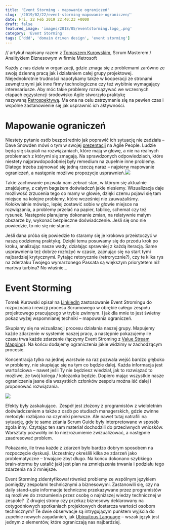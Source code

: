 ```yaml
---
title: 'Event Storming - mapowanie ograniczeń'
slug: '/2019/02/22/event-storming-mapowanie-ograniczen/'
date: Fri, 22 Feb 2019 22:40:23 +0000
draft: false
featured_image: 'images/2018/05/eventstorming.logo_.png'
category: 'Event Storming'
tags: ['ddd', 'domain driven design', 'event storming']
---
```


// artykuł napisany razem z [Tomaszem Kurowskim](https://www.linkedin.com/in/tomasz-kurowski/), Scrum Masterem / Analitykiem Biznesowym w firmie Metrosoft

Każdy z nas działa w organizacji, gdzie zmaga się z problemami zarówno ze swoją dzienną pracą jak i działaniem całej grupy projektowej. Niejednokrotnie trudności napotykamy także w kooperacji ze stronami zewnętrznymi jak inne firmy technologiczne czy też wybitnie wymagający interesariusze. Aby móc takie problemy rozwiązywać we wczesnych etapach egzystencji środowisko Agile stworzyło praktykę nazywaną [Retrospektywą](http://www.scrumdo.pl/2014/12/efektywna-retrospektywa-sprintu.html). Ma ona na celu zatrzymanie się na pewien czas i wspólne zastanowienie się jak usprawnić ich aktywności.

Mapowanie ograniczeń
====================

Niestety pytanie osób bezpośrednio jak poprawić ich sytuację nie zadziała – Dave Snowden mówi o tym w swojej [prezentacji](https://youtu.be/4o_TnYmDHsg?t=2485) na Agile People. Ludzie będą się skupiali na rozwiązaniach, które mają w głowę, a nie na realnych problemach z którymi się zmagają. Na sprawdzonych odpowiedziach, które niestety najprawdopodobniej były remedium na zupełnie inne problemy. Dlatego trzeba zajmować się jedną rzeczą naraz – najpierw mapowanie ograniczeń, a następnie możliwe propozycje usprawnień.[![](https://radekmaziarka.pl/wp-content/uploads/2019/02/mapping-constraints.jpg)](https://www.youtube.com/watch?v=4o_TnYmDHsg&feature=youtu.be&t=2485)

Takie zachowanie pozwala nam zebrać stan, w którym się aktualnie znajdujemy, z całym bagażem doświadczń jakie niesiemy. Wizualizacja daje możliwość zrzucenia tego co mamy w głowie, dzięki czemu pojawi się tam miejsce na kolejne problemy, które wcześniej nie zauważaliśmy.  Kolokwialnie mówiąc, lepiej zostawić sobie w głowie miejsce na rozwiązania, a problemy przelać na papier, tablicę, schemat czy też rysunek. Następnie planujemy dokonanie zmian, na relatywnie małym obszarze by, wykonać bezpieczne doświadczenie. Jeśli się ono nie powiedzie, to nic się nie stanie.

Jeśli dana próba się powiedzie to staramy się je krokowo przeistoczyć w naszą codzienną praktykę. Dzięki temu posuwamy się do przodu krok po kroku, analizując nasze wady, działając sprawniej z każdą iteracją. Same usprawnienia też dobrze rozłożyć w czasie, zajmując się na start tymi najbardziej krytycznymi. Pytając retorycznie (retrorycznie?), czy te kilka rys na zderzaku Twojego wymarzonego Passata są większym priorytetem niż martwa turbina? No właśnie...

Event Storming
==============

Tomek Kurowski opisał na [LinkiedIn](https://www.linkedin.com/feed/update/urn:li:activity:6504609931918864384) zastosowanie Event Stromingu do rozpoznania i rewizji procesu Scrumowego w obrębie całego zespołu projektowego pracującego w trybie zwinnym. I jak dla mnie to jest świetny pokaz wyżej wspomnianej techniki – mapowania ograniczeń.

Skupiamy się na wizualizacji procesu działania naszej grupy. Mapujemy każde zdarzenie w systemie naszej pracy, a następnie pokazujemy ile czasu trwa każde zdarzenie (łączymy Event Stroming z [Value Stream Mapping](https://en.wikipedia.org/wiki/Value_stream_mapping)). Na końcu dodajemy ograniczenia jakie widzimy w zachodzącym procesie.

Koncentracja tylko na jednej warstwie na raz pozwala wejść bardzo głęboko w problemy, nie skupiając się na tym co będzie dalej. Każda informacja jest wartościowa – nawet jeśli Ty nie będziesz wiedział, jak to rozwiązać to możliwe, że twój kolega / koleżanka będzie. Dopiero mając wszystkie nasze ograniczenia jasne dla wszystkich członków zespołu można iść dalej i proponować rozwiązania.

[![](https://radekmaziarka.pl/wp-content/uploads/2019/02/0-1-1024x620.jpg)](https://radekmaziarka.pl/wp-content/uploads/2019/02/0-1.jpg)

Efekty były zaskakujące.  Zespół jest złożony z programistów z wieloletnim doświadczeniem a także z osób po studiach managerskich, gdzie zwinne metodyki rozbijano na czynniki pierwsze. Ale nawet tutaj natrafili na sytuację, gdy te same zdania Scrum Guide były interpretowane w sposób zgoła inny. Czytając ten sam materiał dochodzili do przeciwnych wniosków. Warsztaty pozwoliły im to niezrozumienie zwizualizować, a następnie zaadresować problem.

Pokazanie, ile trwa każde z zdarzeń było bardzo dobrym sposobem na rozpoczęcie dyskusji. Uczestnicy określili kilka ze zdarzeń jako problematyczne – trwające zbyt długo. Na końcu dokonano szybkiego brain-stormu by ustalić jaki jest plan na zmniejszenia trwania i podziału tego zdarzenia na 2 mniejsze.

Event Storming zidentyfikował również problemy ze wspólnym językiem pomiędzy zespołami technicznymi a biznesowymi. Zastanowili się, czy na daily stand-upie informacje techniczne przekazywane przez programistów są możliwe do zrozumienia przez osobę o najniższej wiedzy technicznej w zespole?  Z drugiej strony czy przekaz biznesowy deklarowany na cotygodniowych spotkaniach projektowych dostarcza wartości osobom technicznym? Te dwie obserwacje są intrygującym punktem wyjścia do zupełnie nowych zagadanień, jak [Ubiquitous Language](https://dddunveiled.wordpress.com/2016/03/29/ubiquitous-language-czyli-dlaczego-nie-lubie-kubusia-puchatka/) – wszak język jest jednym z elementów, które ograniczają nas najbardziej.